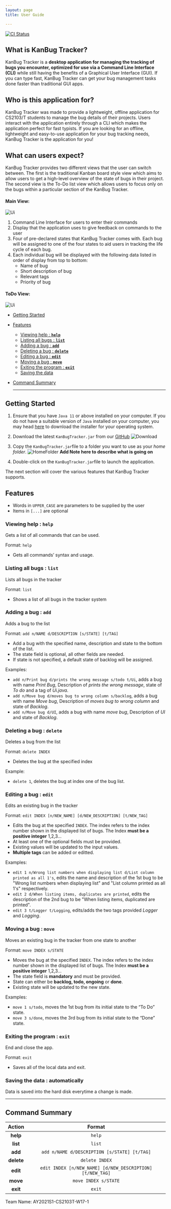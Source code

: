 ```yaml
---
layout: page
title: User Guide

---
```

[![CI Status](https://github.com/AY2021S1-CS2103T-W17-1/tP/workflows/Java%20CI/badge.svg)](https://github.com/AY2021S1-CS2103T-W17-1/tp/actions)

## What is KanBug Tracker?
KanBug Tracker is a **desktop application for managing the tracking of bugs you encounter, optimized for use via a Command Line Interface (CLI)** while still having the benefits of a Graphical User Interface (GUI). If you can type fast, KanBug Tracker can get your bug management tasks done faster than traditional GUI apps.

## Who is this application for?
KanBug Tracker was made to provide a lightweight, offline application for CS2103/T students to manage the bug details of their projects. Users interact with the application entirely through a CLI which makes the application perfect for fast typists. If you are looking for an offline, lightweight and easy-to-use application for your bug tracking needs, KanBug Tracker is the application for you!


## What can users expect?
KanBug Tracker provides two different views that the user can switch between. The first is the traditional Kanban board style view which aims to allow users to get a high-level overview of the state of bugs in their project. The second view is the To-Do list view which allows users to focus only on the bugs within a particular section of the KanBug Tracker. 
#### Main View:

![Ui](images/Ui3.png)

1. Command Line Interface for users to enter their commands
2. Display that the application uses to give feedback on commands to the user
3. Four of pre-declared states that KanBug Tracker comes with. Each bug will be assigned to one of the four states to aid users in tracking the life cycle of each bug.
4. Each individual bug will be displayed with the following data listed in order of display from top to bottom:
    - Name of bug
    - Short description of bug
    - Relevant tags 
    - Priority of bug

#### ToDo View:

![Ui](images/Ui2.png)
- [Getting Started](#getting-started)

- [Features](#features)

  - [Viewing help : **`help`**](#viewing-help--help)
  - [Listing all bugs : **`list`**](#listing-all-bugs--list)
  - [Adding a bug : **`add`**](#adding-a-bug--add)
  - [Deleting a bug : **`delete`**](#deleting-a-bug--delete)
  - [Editing a bug : **`edit`**](#editing-a-bug--edit)
  - [Moving a bug : **`move`**](#moving-a-bug--move)
  - [Exiting the program :  **`exit`**](#exiting-the-program--exit)
  - [Saving the data](#saving-the-data)

- [Command Summary](#command-summary)

  ------

## Getting Started
1. Ensure that you have `Java 11` or above installed on your computer. If you do not have a suitable version of `Java` installed on your computer, you may head [here](https://www.oracle.com/java/technologies/javase-jdk11-downloads.html) to download the installer for your operating system.

2. Download the latest `KanBugTracker.jar` from our [GitHub](https://github.com/AY2021S1-CS2103T-W17-1/tp/releases)
    ![Download](images/KanBugDownload.png)

  

3. Copy the `KanBugTracker.jar`file to a folder you want to use as your _home folder_.
    ![HomeFolder](images/HomeFolder.png)
    **Add Note here to describe what is going on**

4. Double-click on the `KanBugTracker.jar`file to launch the application. 

The next section will cover the various features that KanBug Tracker supports.


## Features

- Words in `UPPER_CASE` are parameters to be supplied by the user
- Items in `[...]` are optional

### Viewing help : `help`

Gets a list of all commands that can be used.

Format: `help`

- Gets all commands’ syntax and usage.

### Listing all bugs : `list`

Lists all bugs in the tracker

Format: `list`

- Shows a list of all bugs in the tracker system

### Adding a bug : `add`

Adds a bug to the list

Format: `add n/NAME d/DESCRIPTION [s/STATE] [t/TAG]`

- Add a bug with the specified name, description and state to the bottom of the list.
- The state field is optional, all other fields are needed.
- If state is not specified, a default state of backlog will be assigned.

Examples:

- `add n/Print bug d/prints the wrong message s/todo t/Ui`, adds a bug with name *Print Bug*, Description of *prints the wrong message*, state of *To do* and a tag of *Ui.java*.
- `add n/Move bug d/moves bug to wrong column s/backlog`, adds a bug with name *Move bug*, Description of *moves bug to wrong column* and state of *Backlog*.
- `add n/Move bug d/UI`, adds a bug with name *move bug*, Description of *UI* and state of *Backlog*.

### Deleting a bug : `delete`

Deletes a bug from the list

Format: `delete INDEX`

- Deletes the bug at the specified index

Example:

- `delete 1`, deletes the bug at index one of the bug list.

### Editing a bug : `edit`

Edits an existing bug in the tracker

Format: `edit INDEX [n/NEW_NAME] [d/NEW_DESCRIPTION] [t/NEW_TAG]`

- Edits the bug at the specified `INDEX`. The index refers to the index number shown in the displayed list of bugs. The Index **must be a positive integer** 1,2,3...
- At least one of the optional fields must be provided.
- Existing values will be updated to the input values.
- **Multiple tags** can be added or editted.

Examples:

- `edit 1 n/Wrong list numbers when displaying list d/List column printed as all 1's`, edits the name and description of the 1st bug to be "Wrong list numbers when displaying list" and "List column printed as all 1's" respectively.
- `edit 2 d/When listing items, duplicates are printed`, edits the description of the 2nd bug to be "When listing items, duplicated are printed".
- `edit 3 t/Logger t/Logging`, edits/adds the two tags provided *Logger* and *Logging*.

### Moving a bug : `move`

Moves an existing bug in the tracker from one state to another

Format: `move INDEX s/STATE`

- Moves the bug at the specified `INDEX`. The index refers to the index number shown in the displayed list of bugs. The Index **must be a positive integer** 1,2,3…
- The state field is **mandatory** and must be provided.
- State can either be **backlog, todo, ongoing** or **done**.
- Existing state will be updated to the new state.

Examples:

- `move 1 s/todo`, moves the 1st bug from its initial state to the “To Do” state.
- `move 3 s/done`, moves the 3rd bug from its initial state to the “Done” state.

### Exiting the program :  `exit`

End and close the app.

Format: `exit`

- Saves all of the local data and exit.

### Saving the data : automatically

Data is saved into the hard disk everytime a change is made.

------

## Command Summary

|   Action   |                          Format                           |
| :--------: | :-------------------------------------------------------: |
|  **help**  |                          `help`                           |
|  **list**  |                          `list`                           |
|  **add**   |       `add n/NAME d/DESCRIPTION [s/STATE] [t/TAG]`        |
| **delete** |                      `delete INDEX`                       |
|  **edit**  | `edit INDEX [n/NEW_NAME] [d/NEW_DESCRIPTION] [t/NEW_TAG]` |
|  **move**  |                   `move INDEX s/STATE`                    |
|  **exit**  |                          `exit`                           |

Team Name: AY2021S1-CS2103T-W17-1

